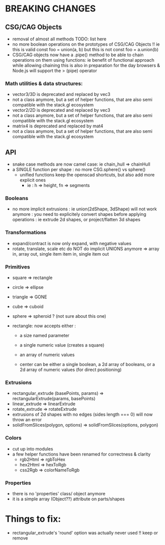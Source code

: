 

# BREAKING CHANGES


## CSG/CAG Objects

  - removal of almost all methods
  TODO: list here 
  - no more boolean operations on the prototypes of CSG/CAG Objects !!
    ie this is valid const foo = union(a, b) 
    but this is not const foo = a.union(b)
  - CSG/CAG objects now have a .pipe() method
  to be able to chain operations on them using functions:
  ie benefit of functional approach while allowing chaining
  this is also in preparation for the day browsers & Node.js will
  support the > (pipe) operator 

### Math utilities & data structures:
 * vector3/3D is deprecated and replaced by vec3
  * not a class anymore, but a set of helper functions, that are also semi compatible with the stack.gl ecosystem
 * vector2/2D is deprecated and replaced by vec3
  * not a class anymore, but a set of helper functions, that are also semi compatible with the stack.gl ecosystem
 * matrix4 is deprecated and replaced by mat4
  * not a class anymore, but a set of helper functions, that are also semi compatible with the stack.gl ecosystem

## API

  - snake case methods are now camel case: ie chain_hull => chainHull
  - a SINGLE function per shape : no more CSG.sphere() vs sphere()
    - unified functions keep the openscad shortcuts, but also add more explicit ones
      - ie : h => height, fn => segments

### Booleans

  - no more implicit extrusions : ie union(2dShape, 3dShape) will not work anymore : you need to explicitely
  convert shapes before applying operations : ie extrude 2d shapes, or project/flatten 3d shapes

### Transformations

  - expand/contract is now only expand, with negative values
  - rotate, translate, scale etc do NOT do implicit UNIONS anymore => array in, array out, single item item in, single item out

### Primitives

  - square => rectangle
  - circle => ellipse
  - triangle => GONE

  - cube => cuboid
  - sphere => spheroid ? (not sure about this one)

  - rectangle: now accepts either :
    * a size named parameter
    * a single numeric value (creates a square)
    * an array of numeric values 

    * center can be either a single boolean, a 2d array of booleans, or a 2d array of numeric values
      (for direct positioning)

### Extrusions

  - rectangular_extrude (basePoints, params) => rectangularExtrude(params, basePoints)
  - linear_extrude => linearExtrude
  - rotate_extrude => rotateExtrude
  - extrusions of 2d shapes with no edges (sides length === 0) will now throw an error
  - solidFromSlices(polygon, options) => solidFromSlices(options, polygon)


### Colors

  - cut up into modules
  - a few helper functions have been renamed for correctness & clarity
      * rgb2Html => rgbToHex
      * hex2Html => hexToRgb
      * css2Rgb => colorNameToRgb
  
### Properties
  - there is no 'properties' class/ object anymore
  - it is a simple array (Object??) attribute on parts/shapes

# Things to fix:

- rectangular_extrude's 'round' option was actually never used !! keep or remove
